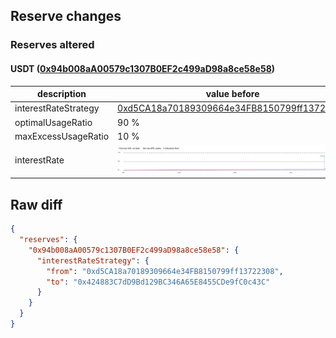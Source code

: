 ## Reserve changes

### Reserves altered

#### USDT ([0x94b008aA00579c1307B0EF2c499aD98a8ce58e58](https://optimistic.etherscan.io/address/0x94b008aA00579c1307B0EF2c499aD98a8ce58e58))

| description | value before | value after |
| --- | --- | --- |
| interestRateStrategy | [0xd5CA18a70189309664e34FB8150799ff13722308](https://optimistic.etherscan.io/address/0xd5CA18a70189309664e34FB8150799ff13722308) | [0x424883C7dD9Bd129BC346A65E8455CDe9fC0c43C](https://optimistic.etherscan.io/address/0x424883C7dD9Bd129BC346A65E8455CDe9fC0c43C) |
| optimalUsageRatio | 90 % | 80 % |
| maxExcessUsageRatio | 10 % | 20 % |
| interestRate | ![before](/.assets/5f02ea67e5ba53eee2797379ac1cd619db8b194e.svg) | ![after](/.assets/ae5f4984ec6d1aad35594fe55bd4718cc49196da.svg) |

## Raw diff

```json
{
  "reserves": {
    "0x94b008aA00579c1307B0EF2c499aD98a8ce58e58": {
      "interestRateStrategy": {
        "from": "0xd5CA18a70189309664e34FB8150799ff13722308",
        "to": "0x424883C7dD9Bd129BC346A65E8455CDe9fC0c43C"
      }
    }
  }
}
```